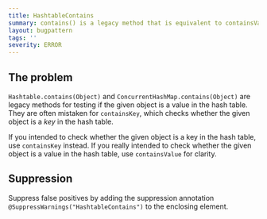 ```yaml
---
title: HashtableContains
summary: contains() is a legacy method that is equivalent to containsValue()
layout: bugpattern
tags: ''
severity: ERROR
---
```


<!--
*** AUTO-GENERATED, DO NOT MODIFY ***
To make changes, edit the @BugPattern annotation or the explanation in docs/bugpattern.
-->


## The problem
`Hashtable.contains(Object)` and `ConcurrentHashMap.contains(Object)` are legacy
methods for testing if the given object is a value in the hash table. They are
often mistaken for `containsKey`, which checks whether the given object is a
*key* in the hash table.

If you intended to check whether the given object is a key in the hash table,
use `containsKey` instead. If you really intended to check whether the given
object is a value in the hash table, use `containsValue` for clarity.

## Suppression
Suppress false positives by adding the suppression annotation `@SuppressWarnings("HashtableContains")` to the enclosing element.
